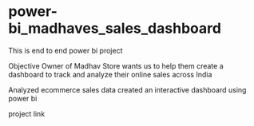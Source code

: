 # power-bi_madhaves_sales_dashboard
This is end to end power bi project

Objective
Owner of Madhav Store wants us to help them create a dashboard to track and analyze their online sales across India

Analyzed ecommerce sales data created an interactive dashboard using power bi

project link


